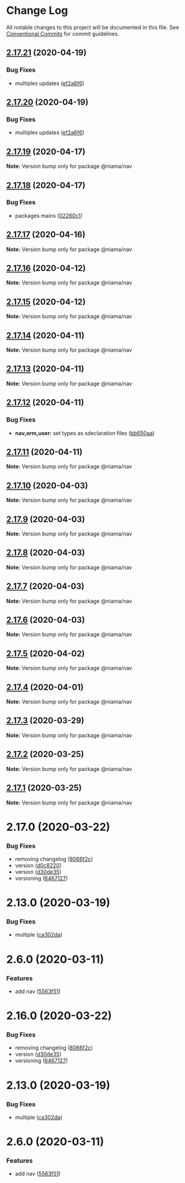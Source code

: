 # Change Log

All notable changes to this project will be documented in this file.
See [Conventional Commits](https://conventionalcommits.org) for commit guidelines.

## [2.17.21](https://github.com/niama-strategies/niama/compare/@niama/nav@2.17.19...@niama/nav@2.17.21) (2020-04-19)


### Bug Fixes

* multiples updates ([ef2a6f6](https://github.com/niama-strategies/niama/commit/ef2a6f6f3a2be38cc5aeefe7ad641d61d96dabe4))





## [2.17.20](https://github.com/niama-strategies/niama/compare/@niama/nav@2.17.19...@niama/nav@2.17.20) (2020-04-19)


### Bug Fixes

* multiples updates ([ef2a6f6](https://github.com/niama-strategies/niama/commit/ef2a6f6f3a2be38cc5aeefe7ad641d61d96dabe4))





## [2.17.19](https://github.com/niama-strategies/niama/compare/@niama/nav@2.17.18...@niama/nav@2.17.19) (2020-04-17)

**Note:** Version bump only for package @niama/nav





## [2.17.18](https://github.com/niama-strategies/niama/compare/@niama/nav@2.17.17...@niama/nav@2.17.18) (2020-04-17)


### Bug Fixes

* packages mains ([02260c1](https://github.com/niama-strategies/niama/commit/02260c19823836b0f3234a330ed25406d8b127a1))





## [2.17.17](https://github.com/niama-strategies/niama/compare/@niama/nav@2.17.16...@niama/nav@2.17.17) (2020-04-16)

**Note:** Version bump only for package @niama/nav





## [2.17.16](https://github.com/niama-strategies/niama/compare/@niama/nav@2.17.15...@niama/nav@2.17.16) (2020-04-12)

**Note:** Version bump only for package @niama/nav





## [2.17.15](https://github.com/niama-strategies/niama/compare/@niama/nav@2.17.14...@niama/nav@2.17.15) (2020-04-12)

**Note:** Version bump only for package @niama/nav





## [2.17.14](https://github.com/niama-strategies/niama/compare/@niama/nav@2.17.13...@niama/nav@2.17.14) (2020-04-11)

**Note:** Version bump only for package @niama/nav





## [2.17.13](https://github.com/niama-strategies/niama/compare/@niama/nav@2.17.12...@niama/nav@2.17.13) (2020-04-11)

**Note:** Version bump only for package @niama/nav





## [2.17.12](https://github.com/niama-strategies/niama/compare/@niama/nav@2.17.11...@niama/nav@2.17.12) (2020-04-11)


### Bug Fixes

* **nav,orm,user:** set types as sdeclaration files ([bb650aa](https://github.com/niama-strategies/niama/commit/bb650aaed9dfdeb03ed94c15d28cbdf6afa8c614))





## [2.17.11](https://github.com/niama-strategies/niama/compare/@niama/nav@2.17.10...@niama/nav@2.17.11) (2020-04-11)

**Note:** Version bump only for package @niama/nav





## [2.17.10](https://github.com/niama-strategies/niama/compare/@niama/nav@2.17.9...@niama/nav@2.17.10) (2020-04-03)

**Note:** Version bump only for package @niama/nav





## [2.17.9](https://github.com/niama-strategies/niama/compare/@niama/nav@2.17.8...@niama/nav@2.17.9) (2020-04-03)

**Note:** Version bump only for package @niama/nav





## [2.17.8](https://github.com/niama-strategies/niama/compare/@niama/nav@2.17.7...@niama/nav@2.17.8) (2020-04-03)

**Note:** Version bump only for package @niama/nav





## [2.17.7](https://github.com/niama-strategies/niama/compare/@niama/nav@2.17.6...@niama/nav@2.17.7) (2020-04-03)

**Note:** Version bump only for package @niama/nav





## [2.17.6](https://github.com/niama-strategies/niama/compare/@niama/nav@2.17.5...@niama/nav@2.17.6) (2020-04-03)

**Note:** Version bump only for package @niama/nav





## [2.17.5](https://github.com/niama-strategies/niama/compare/@niama/nav@2.17.4...@niama/nav@2.17.5) (2020-04-02)

**Note:** Version bump only for package @niama/nav





## [2.17.4](https://github.com/niama-strategies/niama/compare/@niama/nav@2.17.3...@niama/nav@2.17.4) (2020-04-01)

**Note:** Version bump only for package @niama/nav





## [2.17.3](https://github.com/niama-strategies/niama/compare/@niama/nav@2.17.2...@niama/nav@2.17.3) (2020-03-29)

**Note:** Version bump only for package @niama/nav





## [2.17.2](https://github.com/niama-strategies/niama/compare/@niama/nav@2.17.1...@niama/nav@2.17.2) (2020-03-25)

**Note:** Version bump only for package @niama/nav





## [2.17.1](https://github.com/niama-strategies/niama/compare/@niama/nav@2.17.0...@niama/nav@2.17.1) (2020-03-25)

**Note:** Version bump only for package @niama/nav





# 2.17.0 (2020-03-22)


### Bug Fixes

* removing changelog ([8066f2c](https://github.com/niama-strategies/niama/commit/8066f2c143a8e93600d5dab4ab313501e81f7a82))
* version ([d0c8220](https://github.com/niama-strategies/niama/commit/d0c822081680fe0106ebe9b8dd30ce769d102759))
* version ([d30de35](https://github.com/niama-strategies/niama/commit/d30de355da29ccd03916cddcd532e543e5906d0d))
* versioning ([6467127](https://github.com/niama-strategies/niama/commit/6467127550c6c1bfbc0d43ab4d83906695d9d732))



# 2.13.0 (2020-03-19)


### Bug Fixes

* multiple ([ca302da](https://github.com/niama-strategies/niama/commit/ca302da3ce4d56964595287d74e7f1d1761451f1))



# 2.6.0 (2020-03-11)


### Features

* add nav ([5563f51](https://github.com/niama-strategies/niama/commit/5563f5121f3cd95aa8fc6c666a76a9220a719ae4))





# 2.16.0 (2020-03-22)


### Bug Fixes

* removing changelog ([8066f2c](https://github.com/niama-strategies/niama/commit/8066f2c143a8e93600d5dab4ab313501e81f7a82))
* version ([d30de35](https://github.com/niama-strategies/niama/commit/d30de355da29ccd03916cddcd532e543e5906d0d))
* versioning ([6467127](https://github.com/niama-strategies/niama/commit/6467127550c6c1bfbc0d43ab4d83906695d9d732))



# 2.13.0 (2020-03-19)


### Bug Fixes

* multiple ([ca302da](https://github.com/niama-strategies/niama/commit/ca302da3ce4d56964595287d74e7f1d1761451f1))



# 2.6.0 (2020-03-11)


### Features

* add nav ([5563f51](https://github.com/niama-strategies/niama/commit/5563f5121f3cd95aa8fc6c666a76a9220a719ae4))
